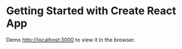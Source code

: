 # Getting Started with Create React App

Demo [http://localhost:3000](http://localhost:3000) to view it in the browser.

